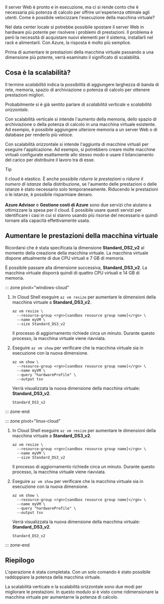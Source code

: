 Il server Web è pronto e in esecuzione, ma ci si rende conto che è necessaria più potenza di calcolo per offrire un'esperienza ottimale agli utenti. Come è possibile velocizzare l'esecuzione della macchina virtuale?

Nel data center locale si potrebbe possibile spostare il server Web in hardware più potente per risolvere i problemi di prestazioni. Il problema è però la necessità di acquistare nuovi elementi per il sistema, installarli nel rack e alimentarli. Con Azure, la risposta è molto più semplice.

Prima di aumentare le prestazioni della macchina virtuale passando a una dimensione più potente, verrà esaminato il significato di scalabilità.

## <a name="what-is-scale"></a>Cosa è la scalabilità?

Il termine _scalabilità_ indica la possibilità di aggiungere larghezza di banda di rete, memoria, spazio di archiviazione o potenza di calcolo per ottenere prestazioni migliori.  

Probabilmente si è già sentito parlare di _scalabilità verticale_ e _scalabilità orizzontale_.

Con scalabilità verticale si intende l'aumento della memoria, dello spazio di archiviazione o della potenza di calcolo in una macchina virtuale esistente. Ad esempio, è possibile aggiungere ulteriore memoria a un server Web o di database per renderlo più veloce.

Con scalabilità orizzontale si intende l'aggiunta di macchine virtuali per eseguire l'applicazione. Ad esempio, si potrebbero creare molte macchine virtuali configurate esattamente allo stesso modo e usare il bilanciamento del carico per distribuire il lavoro tra di esse.

> [!TIP]
> Il cloud è elastico. È anche possibile _ridurre le prestazioni_ o _ridurre il numero di istanze_ della distribuzione, se l'aumento delle prestazioni o delle istanze è stato necessario solo temporaneamente. Riducendo le prestazioni o le istanze, è possibile risparmiare denaro.<br><br>**Azure Advisor** e **Gestione costi di Azure** sono due servizi che aiutano a ottimizzare la spesa per il cloud. È possibile usare questi servizi per identificare i casi in cui si stanno usando più risorse del necessario e quindi tornare alla capacità effettivamente usata.

## <a name="scale-up-your-vm"></a>Aumentare le prestazioni della macchina virtuale

Ricordarsi che è stata specificata la dimensione **Standard_DS2_v2** al momento della creazione della macchina virtuale. La macchina virtuale dispone attualmente di due CPU virtuali e 7 GB di memoria.

È possibile passare alla dimensione successiva, **Standard_DS3_v2**. La macchina virtuale disporrà quindi di quattro CPU virtuali e 14 GB di memoria.

::: zone pivot="windows-cloud"

1. In Cloud Shell eseguire `az vm resize` per aumentare le dimensioni della macchina virtuale a **Standard_DS3_v2**.

    ```azurecli
    az vm resize \
      --resource-group <rgn>[sandbox resource group name]</rgn> \
      --name myVM \
      --size Standard_DS3_v2
    ```
    Il processo di aggiornamento richiede circa un minuto. Durante questo processo, la macchina virtuale viene riavviata.

1. Eseguire `az vm show` per verificare che la macchina virtuale sia in esecuzione con la nuova dimensione.

    ```azurecli
    az vm show \
      --resource-group <rgn>[sandbox resource group name]</rgn> \
      --name myVM \
      --query "hardwareProfile" \
      --output tsv
    ```
    Verrà visualizzata la nuova dimensione della macchina virtuale: **Standard_DS3_v2**.
    ```output
    Standard_DS3_v2
    ```

::: zone-end

::: zone pivot="linux-cloud"

1. In Cloud Shell eseguire `az vm resize` per aumentare le dimensioni della macchina virtuale a **Standard_DS3_v2**.

    ```azurecli
    az vm resize \
      --resource-group <rgn>[sandbox resource group name]</rgn> \
      --name myVM \
      --size Standard_DS3_v2
    ```
    Il processo di aggiornamento richiede circa un minuto. Durante questo processo, la macchina virtuale viene riavviata.

1. Eseguire `az vm show` per verificare che la macchina virtuale sia in esecuzione con la nuova dimensione.

    ```azurecli
    az vm show \
      --resource-group <rgn>[sandbox resource group name]</rgn> \
      --name myVM \
      --query "hardwareProfile" \
      --output tsv
    ```
    Verrà visualizzata la nuova dimensione della macchina virtuale: **Standard_DS3_v2**.
    ```output
    Standard_DS3_v2
    ```

::: zone-end

## <a name="summary"></a>Riepilogo

L'operazione è stata completata. Con un solo comando è stato possibile raddoppiare la potenza della macchina virtuale.

La scalabilità verticale e la scalabilità orizzontale sono due modi per migliorare le prestazioni. In questo modulo si è visto come ridimensionare la macchina virtuale per aumentarne la potenza di calcolo.